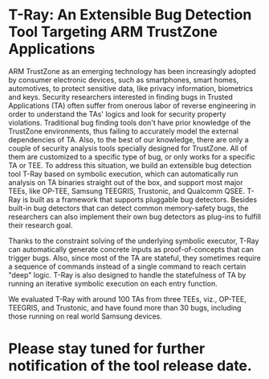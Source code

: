 # T-Ray: An Extensible Bug Detection Tool Targeting ARM TrustZone Applications

ARM TrustZone as an emerging technology has been increasingly adopted by consumer electronic devices, such as smartphones, smart homes, automotives, to protect sensitive data, like privacy information, biometrics and keys. Security researchers interested in finding bugs in Trusted Applications (TA) often suffer from onerous labor of reverse engineering in order to understand the TAs' logics and look for security property violations. Traditional bug finding tools don't have prior knowledge of the TrustZone environments, thus failing to accurately model the external dependencies of TA. Also, to the best of our knowledge, there are only a couple of security analysis tools specially designed for TrustZone. All of them are customized to a specific type of bug, or only works for a specific TA or TEE. To address this situation, we build an extensible bug detection tool T-Ray based on symbolic execution, which can automatically run analysis on TA binaries straight out of the box, and support most major TEEs, like OP-TEE, Samsung TEEGRIS, Trustonic, and Qualcomm QSEE. T-Ray is built as a framework that supports pluggable bug detectors. Besides built-in bug detectors that can detect common memory-safety bugs, the researchers can also implement their own bug detectors as plug-ins to fulfill their research goal.
 
Thanks to the constraint solving of the underlying symbolic executor, T-Ray can automatically generate concrete inputs as proof-of-concepts that can trigger bugs. Also, since most of the TA are stateful, they sometimes require a sequence of commands instead of a single command to reach certain "deep" logic. T-Ray is also designed to handle the statefulness of TA by running an iterative symbolic execution on each entry function.
 
We evaluated T-Ray with around 100 TAs from three TEEs, viz., OP-TEE, TEEGRIS, and Trustonic, and have found more than 30 bugs, including those running on real world Samsung devices.

# Please stay tuned for further notification of the tool release date.
